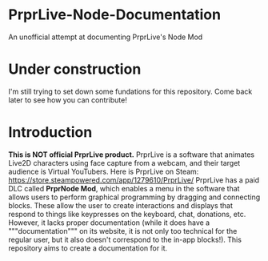 # PrprLive-Node-Documentation
An unofficial attempt at documenting PrprLive's Node Mod

# Under construction
I'm still trying to set down some fundations for this repository. Come back later to see how you can contribute!

# Introduction
**This is NOT official PrprLive product.**
PrprLive is a software that animates Live2D characters using face capture from a webcam, and their target audience is Virtual YouTubers. Here is PrprLive on Steam: https://store.steampowered.com/app/1279610/PrprLive/
PrprLive has a paid DLC called **PrprNode Mod**, which enables a menu in the software that allows users to perform graphical programming by dragging and connecting blocks. These allow the user to create interactions and displays that respond to things like keypresses on the keyboard, chat, donations, etc. However, it lacks proper documentation (while it does have a """documentation""" on its website, it is not only too technical for the regular user, but it also doesn't correspond to the in-app blocks!). This repository aims to create a documentation for it.
